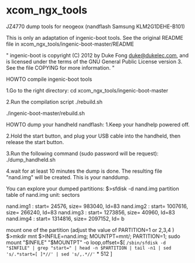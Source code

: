 # xcom_ngx_tools
JZ4770 dump tools for neogeox (nandflash Samsung KLM2G1DEHE-B101)

This is only an adaptation of ingenic-boot tools.
See the original README file in xcom_ngx_tools/ingenic-boot-master/README

"
ingenic-boot is copyright (C) 2012 by Duke Fong <duke@dukelec.com>, and is
licensed under the terms of the GNU General Public License version 3.
See the file COPYING for more information.
"

HOWTO compile ingenic-boot tools

1.Go to the right directory:
cd xcom_ngx_tools/ingenic-boot-master

2.Run the compilation script
./rebuild.sh


./ingenic-boot-master/rebuild.sh

HOWTO dump your handheld nandflash:
1.Keep your handhelp powered off.

2.Hold the start button, and plug your USB cable into the handheld, then release the start button.

3.Run the following command (sudo password will be request):
./dump_handheld.sh

4.wait for at least 10 minutes the dump is done.
The resulting file "nand.img" will be created.
This is your nanddump.

You can explore your dumped partitions:
$>sfdisk -d nand.img 
partition table of nand.img
unit: sectors

  nand.img1 : start=    24576, size=   983040, Id=83
  nand.img2 : start=  1007616, size=   266240, Id=83
  nand.img3 : start=  1273856, size=    40960, Id=83
  nand.img4 : start=  1314816, size=  2097152, Id= b

mount one of the partition (adjust the value of PARTITION=1 or 2,3,4 )
$>mkdir mnt
$>INFILE=nand.img; MOUNTPT=mnt/; PARTITION=1; sudo mount "$INFILE" "$MOUNTPT" -o loop,offset=$[ `/sbin/sfdisk -d "$INFILE" | grep "start=" | head -n $PARTITION | tail -n1 | sed 's/.*start=[ ]*//' | sed 's/,.*//'` * 512 ]





